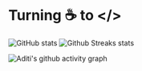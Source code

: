 # Turning ☕ to </> 

![GitHub stats](https://github-readme-stats.vercel.app/api?username=aditi-dsi&show_icons=true&theme=dracula#gh-dark-mode-only)
![Github Streaks stats](https://github-readme-streak-stats.herokuapp.com/?user=aditi-dsi&theme=dark)

![Aditi's github activity graph](https://github-readme-activity-graph.vercel.app/graph?username=aditi-dsi&theme=dark)
